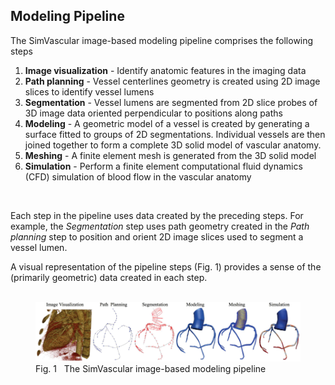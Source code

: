 ## Modeling Pipeline

The SimVascular image-based modeling pipeline comprises the following steps

<ol>
  <li> <b>Image visualization</b> - Identify anatomic features in the imaging data </li>
  <li> <b>Path planning</b> - Vessel centerlines geometry is created using 2D image slices to identify vessel lumens </li>
  <li> <b>Segmentation</b> - Vessel lumens are segmented from 2D slice probes of 3D image data oriented perpendicular to positions along paths</li>
  <li> <b>Modeling</b> - A geometric model of a vessel is created by generating a surface fitted to groups of 2D segmentations. Individual
       vessels are then joined together to form a complete 3D solid model of vascular anatomy. </li>
  <li> <b>Meshing</b> - A finite element mesh is generated from the 3D solid model </li>
  <li> <b>Simulation</b> - Perform a finite element computational fluid dynamics (CFD) simulation of blood flow in the vascular anatomy</li> 
</ol> 
<br>

Each step in the pipeline uses data created by the preceding steps. For example, the <i>Segmentation</i> step uses path geometry created
in the <i>Path planning</i> step to position and orient 2D image slices used to segment a vessel lumen.

A visual representation of the pipeline steps (Fig. 1) provides a sense of the (primarily geometric) data created in each step.
<br> <br>

<figure>
  <img class="svImg svImgXl"  src="/documentation/quickguide/intro/images/sv-pipeline.png">
  <figcaption class="svCaption">Fig. 1 &nbsp The SimVascular image-based modeling pipeline</figcaption>
</figure>
